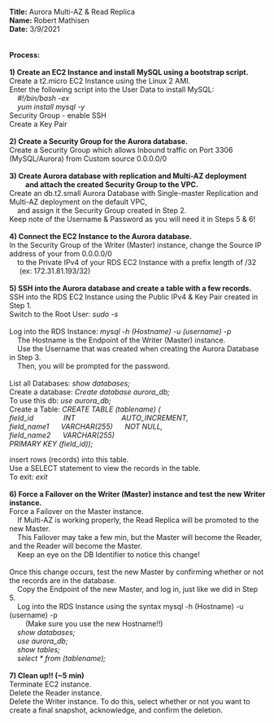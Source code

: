**Title:** Aurora Multi-AZ & Read Replica\
**Name:** Robert Mathisen\
**Date:** 3/9/2021 \
\
\
**Process:** <br/>
\
**1) Create an EC2 Instance and install MySQL using a bootstrap script.** <br/>
Create a t2.micro EC2 Instance using the Linux 2 AMI. \
Enter the following script into the User Data to install MySQL: \
&nbsp;&nbsp;&nbsp;&nbsp;*#!/bin/bash -ex* \
&nbsp;&nbsp;&nbsp;&nbsp;*yum install mysql -y* \
Security Group - enable SSH \
Create a Key Pair\
\
**2) Create a Security Group for the Aurora database.** <br/>
Create a Security Group which allows Inbound traffic on Port 3306 (MySQL/Aurora) from Custom source 0.0.0.0/0 \
\
**3) Create Aurora database with replication and Multi-AZ deployment** <br/> 
&nbsp;&nbsp;&nbsp;&nbsp;&nbsp;&nbsp;&nbsp;&nbsp;**and attach the created Security Group to the VPC.** <br/>
Create an db.t2.small Aurora Database with Single-master Replication and Multi-AZ deployment on the default VPC, <br/>
&nbsp;&nbsp;&nbsp;&nbsp;and assign it the Security Group created in Step 2. \
Keep note of the Username & Password as you will need it in Steps 5 & 6! <br/>
\
**4) Connect the EC2 Instance to the Aurora database.** <br/>
In the Security Group of the Writer (Master) instance, change the Source IP address of your from 0.0.0.0/0 <br/>
&nbsp;&nbsp;&nbsp;&nbsp;to the Private IPv4 of your RDS EC2 Instance with a prefix length of /32 &nbsp;&nbsp;&nbsp;&nbsp; (ex: 172.31.81.193/32) <br/>
\
**5) SSH into the Aurora database and create a table with a few records.** <br/>
SSH into the RDS EC2 Instance using the Public IPv4 & Key Pair created in Step 1. \
Switch to the Root User: *sudo -s* \
\
Log into the RDS Instance: *mysql -h (Hostname) -u (username) -p* \
&nbsp;&nbsp;&nbsp;&nbsp;The Hostname is the Endpoint of the Writer (Master) instance. <br/>
&nbsp;&nbsp;&nbsp;&nbsp;Use the Username that was created when creating the Aurora Database in Step 3. <br/>
&nbsp;&nbsp;&nbsp;&nbsp;Then, you will be prompted for the password. \
\
List all Databases: *show databases;* \
Create a database: *Create database aurora_db;* \
To use this db: *use aurora_db;* \
Create a Table: *CREATE TABLE (tablename) (* \
*field_id* &nbsp;&nbsp;&nbsp;&nbsp;&nbsp;&nbsp;&nbsp;&nbsp;&nbsp;&nbsp;&nbsp;&nbsp;&nbsp; *INT* &nbsp;&nbsp;&nbsp;&nbsp;&nbsp;&nbsp;&nbsp;&nbsp;&nbsp;&nbsp;&nbsp;&nbsp;&nbsp;&nbsp;&nbsp;&nbsp;&nbsp;&nbsp;&nbsp;&nbsp;&nbsp; *AUTO_INCREMENT,* \
*field_name1* &nbsp;&nbsp;&nbsp;&nbsp; *VARCHAR(255)* &nbsp;&nbsp;&nbsp;&nbsp; *NOT NULL,* \
*field_name2* &nbsp;&nbsp;&nbsp;&nbsp; *VARCHAR(255)* \
*PRIMARY KEY (field_id));*

insert rows (records) into this table. \
Use a SELECT statement to view the records in the table. \
To exit: *exit* <br/>
\
**6) Force a Failover on the Writer (Master) instance and test the new Writer instance. <br/>**
Force a Failover on the Master instance. <br/>
&nbsp;&nbsp;&nbsp;&nbsp;If Multi-AZ is working properly, the Read Replica will be promoted to the new Master. <br/>
&nbsp;&nbsp;&nbsp;&nbsp;This Failover may take a few min, but the Master will become the Reader, and the Reader will become the Master. <br/>
&nbsp;&nbsp;&nbsp;&nbsp;Keep an eye on the DB Identifier to notice this change! <br/>
\
Once this change occurs, test the new Master by confirming whether or not the records are in the database. \
&nbsp;&nbsp;&nbsp;&nbsp;Copy the Endpoint of the new Master, and log in, just like we did in Step 5. \
&nbsp;&nbsp;&nbsp;&nbsp;Log into the RDS Instance using the syntax mysql -h (Hostname) -u (username) -p \
&nbsp;&nbsp;&nbsp;&nbsp;&nbsp;&nbsp;&nbsp;&nbsp;(Make sure you use the new Hostname!!) \
&nbsp;&nbsp;&nbsp;&nbsp;*show databases;* \
&nbsp;&nbsp;&nbsp;&nbsp;*use aurora_db;* \
&nbsp;&nbsp;&nbsp;&nbsp;*show tables;* \
&nbsp;&nbsp;&nbsp;&nbsp;*select * from (tablename);* <br/>
\
**7) Clean up!! (~5 min)** \
Terminate EC2 instance. \
Delete the Reader instance. \
Delete the Writer instance. To do this, select whether or not you want to create a final snapshot, acknowledge, and confirm the deletion.
